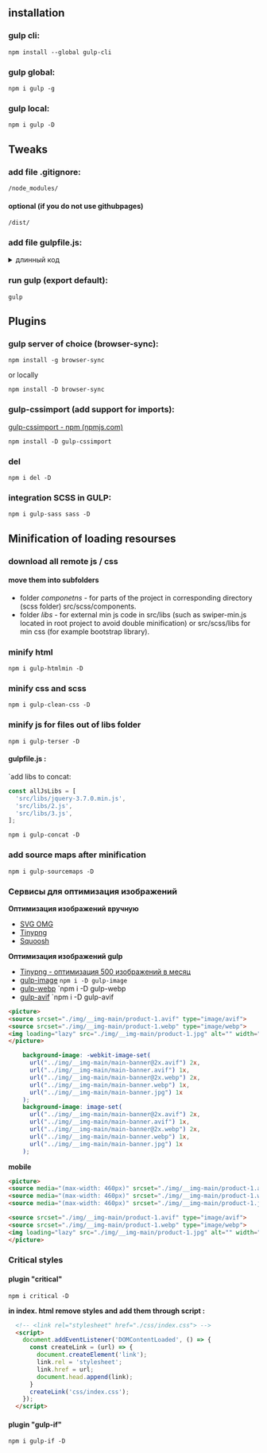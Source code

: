 ## installation
### gulp cli:
```shell
npm install --global gulp-cli
```
### gulp global:
```shell
npm i gulp -g
```
### gulp local:
```shell
npm i gulp -D
```

## Tweaks
### add file .gitignore:
```
/node_modules/
```
#### optional (if you do not use githubpages)
```
/dist/
```
### add file gulpfile.js:

<details>
<summary>длинный код</summary>

```js
import gulp from 'gulp';
import browserSync from 'browser-sync';
import gulpCssimport from 'gulp-cssimport';
import { deleteAsync } from 'del';
import * as sassPkg from 'sass';
import gulpSass from 'gulp-sass';
import htmlmin from 'gulp-htmlmin';
import cleanCSS from 'gulp-clean-css';
import terser from 'gulp-terser';
import concat from 'gulp-concat';
import sourcemaps from 'gulp-sourcemaps';
import gulpImg from 'gulp-image';
import gulpWebp from 'gulp-webp';
import gulpAvif from 'gulp-avif';
import { stream as critical } from 'critical';
import gulpif from 'gulp-if';

const preProcessUse = true;
let dev = false;
const sass = gulpSass(sassPkg);
const allJsLibs = [
  'src/libs/jquery-3.7.0.min.js',
];
//tasks
export const html = () => gulp
  .src('src/*.html')
  .pipe(htmlmin({
    removeComments: true,
    collapseWhitespace: true,
  }))
  .pipe(gulp.dest('dist'))
  .pipe(browserSync.stream());

export const style = () => {
  if (preProcessUse) {
    return gulp
      .src('src/scss/**/*.scss')
      .pipe(gulpif(dev, sourcemaps.init()))
      .pipe(sass().on('error', sass.logError))
      .pipe(cleanCSS({
        2: {
          specialComments: 0,
        },
      }))
      .pipe(gulpif(dev, sourcemaps.write('../maps')))
      .pipe(gulp.dest('dist/css'))
      .pipe(browserSync.stream());
  } else {
    return gulp
      .src('src/css/**/*.css')
      .pipe(gulpif(dev, sourcemaps.init()))
      .pipe(gulpCssimport({
        extensions: ['css'],
      }))
      .pipe(cleanCSS({
        2: {
          specialComments: 0,
        },
      }))
      .pipe(gulpif(dev, sourcemaps.write('../maps')))
      .pipe(gulp.dest('dist/css'))
      .pipe(browserSync.stream());
  }
}

export const js = () => gulp
  .src([...allJsLibs, 'src/js/**/*.js'])
  .pipe(gulpif(dev, sourcemaps.init()))
  .pipe(terser())
  .pipe(concat('index.min.js'))
  .pipe(gulpif(dev, sourcemaps.write('../maps')))
  .pipe(gulp.dest('dist/js'))
  .pipe(browserSync.stream());

export const img = () => gulp
  .src('src/img/**/*.{jpg,jpeg,png,gif,svg}')
  .pipe(gulpif(!dev, gulpImg({
    optipng: ['-i 1', '-strip all', '-fix', '-o7', '-force'],
    pngquant: ['--speed=1', '--force', 256],
    zopflipng: ['-y', '--lossy_8bit', '--lossy_transparent'],
    jpegRecompress: ['--strip', '--quality', 'medium', '--min', 40, '--max', 80],
    mozjpeg: ['-optimize', '-progressive'],
    gifsicle: ['--optimize'],
    svgo: true,
  })))
  .pipe(gulp.dest('dist/img'))
  .pipe(browserSync.stream({
    once: true,
  }));


export const webp = () => gulp
  .src('src/img/**/*.{jpg,jpeg,png}')
  .pipe(gulpWebp({
    quality: 70,
  }))
  .pipe(gulp.dest('dist/img'))
  .pipe(browserSync.stream({
    once: true,
  }));

export const avif = () => gulp
  .src('src/img/**/*.{jpg,jpeg,png}')
  .pipe(gulpAvif({
    quality: 60,
  }))
  .pipe(gulp.dest('dist/img'))
  .pipe(browserSync.stream({
    once: true,
  }));

export const critCSS = () => gulp
  .src('dist/*.html')
  .pipe(critical({
    base: 'dist/',
    inline: true,
    css: ['dist/css/index.css',] // 'dist/css/bootstrap.css' can be added later
  }))
  .on('error', err => {
    console.error(err.message)
  })
  .pipe(gulp.dest('dist'))

export const copy = () => gulp
  .src('src/fonts/**/*', {
    base: 'src',
  })
  .pipe(gulp.dest('dist'))
  .pipe(browserSync.stream({
    once: true,
  }));

export const server = () => {
  browserSync.init({
    ui: false,
    notify: false,
    // tunnel: true,
    server: {
      baseDir: 'dist'
    },
    browser: ['vivaldi',],
  })
  gulp.watch('src/**/*.html', html);
  gulp.watch(preProcessUse ? 'src/scss/**/*.scss' : 'src/css/**/*.ccss', style);
  gulp.watch('src/img/**/*.{jpg,jpeg,png,gif,svg}', img);
  gulp.watch('src/js/**/*.js', js);
  gulp.watch('src/fonts/**/*', copy);
  gulp.watch('src/img/**/*.{jpg,jpeg,png}', webp);
  gulp.watch('src/img/**/*.{jpg,jpeg,png}', avif);
};

export const clear = () => deleteAsync('dist/**/*', { force: true, });

// launcher
export const develop = async() => {
 dev = true;
};
export const base = gulp.parallel(html, style, js, img, avif, webp, copy);
export const build = gulp.series(clear, base, critCSS);
export default gulp.series(develop, base, server);


```

</details>

### run gulp (export default):
```shell
gulp
```
## Plugins
### gulp server of choice (browser-sync):
```shell
npm install -g browser-sync
```
or locally
```shell
npm install -D browser-sync
```
### gulp-cssimport (add support for imports):
[gulp-cssimport - npm (npmjs.com)](https://www.npmjs.com/package/gulp-cssimport)

```shell
npm install -D gulp-cssimport
```
### del
```shell
npm i del -D
```
### integration SCSS in GULP:
```shell
npm i gulp-sass sass -D
```
## Minification of loading resourses
### download all remote js / css
#### move them into subfolders 
+ folder *componetns* - for parts of the project in corresponding directory (scss folder) src/scss/components.
+ folder *libs* - for external min js code in src/libs (such as swiper-min.js located in root project to avoid double minification) or src/scss/libs for min css (for example bootstrap library).
### minify html
```shell
npm i gulp-htmlmin -D
```
### minify css and scss
```shell
npm i gulp-clean-css -D
```

### minify js for files out of libs folder
```shell
npm i gulp-terser -D
```
#### gulpfile.js :
`add libs to concat:
```js
const allJsLibs = [
  'src/libs/jquery-3.7.0.min.js',
  'src/libs/2.js',
  'src/libs/3.js',
];
```

```shell
npm i gulp-concat -D
```

### add source maps after minification
```shell
npm i gulp-sourcemaps -D
```

### Сервисы для оптимизация изображений

**Оптимизация изображений вручную**

+ [SVG OMG](https://jakearchibald.github.io/svgomg/)
+ [Tinypng](https://tinypng.com/)
+ [Squoosh](https://squoosh.app/)

**Оптимизация изображений gulp**

+ [Tinypng - оптимизация 500 изображений в месяц](https://www.npmjs.com/package/gulp-tinypng-compress)
+ [gulp-image](https://www.npmjs.com/package/gulp-image)   `npm i -D gulp-image`
+ [gulp-webp](https://www.npmjs.com/package/gulp-webp)   `npm i -D gulp-webp
+ [gulp-avif](https://www.npmjs.com/package/gulp-avif) `npm i -D gulp-avif

```html
<picture>
<source srcset="./img/__img-main/product-1.avif" type="image/avif">
<source srcset="./img/__img-main/product-1.webp" type="image/webp">
<img loading="lazy" src="./img/__img-main/product-1.jpg" alt="" width="190" height="54">
</picture>
```

```scss
    background-image: -webkit-image-set(
	  url("../img/__img-main/main-banner@2x.avif") 2x,
      url("../img/__img-main/main-banner.avif") 1x,
      url("../img/__img-main/main-banner@2x.webp") 2x,
      url("../img/__img-main/main-banner.webp") 1x,
      url("../img/__img-main/main-banner.jpg") 1x
    );
    background-image: image-set(
	  url("../img/__img-main/main-banner@2x.avif") 2x,
      url("../img/__img-main/main-banner.avif") 1x,
      url("../img/__img-main/main-banner@2x.webp") 2x,
      url("../img/__img-main/main-banner.webp") 1x,
      url("../img/__img-main/main-banner.jpg") 1x
    );
```
**mobile**
```html
<picture>
<source media="(max-width: 460px)" srcset="./img/__img-main/product-1.avif" type="image/avif">
<source media="(max-width: 460px)" srcset="./img/__img-main/product-1.webp" type="image/webp">
<source media="(max-width: 460px)" srcset="./img/__img-main/product-1.jpg">

<source srcset="./img/__img-main/product-1.avif" type="image/avif">
<source srcset="./img/__img-main/product-1.webp" type="image/webp">
<img loading="lazy" src="./img/__img-main/product-1.jpg" alt="" width="190" height="54">
</picture>
```
### Critical styles
#### plugin "critical"

```shell
npm i critical -D
```

**in index. html remove styles and add them through script :**

```html
  <!-- <link rel="stylesheet" href="./css/index.css"> -->
  <script>
    document.addEventListener('DOMContentLoaded', () => {
      const createLink = (url) => {
        document.createElement('link');
        link.rel = 'stylesheet';
        link.href = url;
        document.head.append(link);
      }
      createLink('css/index.css');
    });
  </script>
```

#### plugin "gulp-if"

```shell
npm i gulp-if -D
```
